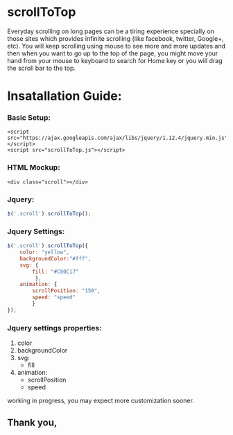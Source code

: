 # scrollToTop
Everyday scrolling on long pages can be a tiring experience specially on those sites which provides infinite scrolling (like facebook, twitter, Google+, etc). You will keep scrolling using mouse to see more and more updates and then when you want to go up to the top of the page, you might move your hand from your mouse to keyboard to search for Home key or you will drag the scroll bar to the top.

# Insatallation Guide:

### Basic Setup:
```
<script src="https://ajax.googleapis.com/ajax/libs/jquery/1.12.4/jquery.min.js"></script>
<script src="scrollToTop.js"></script>
```

### HTML Mockup:
```
<div class="scroll"></div>
```

### Jquery:
```javascript
$('.scroll').scrollToTop();
```

### Jquery Settings:
```javascript
$('.scroll').scrollToTop({
	color: "yellow",
	backgroundColor:"#fff",
	svg: {
		fill: "#C80C17"
	     },
	animation: {
		scrollPosition: "150",
		speed: "speed"
		}
});
```
### Jquery settings properties:
1. color
2. backgroundColor
3. svg:
      - fill
4. animation:
      - scrollPosition
      - speed
      


working in progress, you may expect more customization sooner. 

## Thank you,
